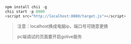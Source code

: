 ```js
npm install chii -g
chii start -p 8080
<script src="http://localhost:8080/target.js"></script>
```

> 注意：localhost换成电脑ip，端口号可随意更换
>
> pc端调试的页面要开启golive服务

